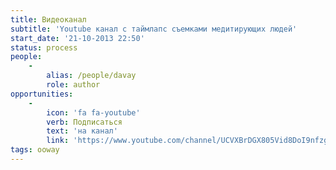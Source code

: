 ```yaml
---
title: Видеоканал
subtitle: 'Youtube канал с таймлапс съемками медитирующих людей'
start_date: '21-10-2013 22:50'
status: process
people:
    -
        alias: /people/davay
        role: author
opportunities:
    -
        icon: 'fa fa-youtube'
        verb: Подписаться
        text: 'на канал'
        link: 'https://www.youtube.com/channel/UCVXBrDGX805Vid8DoI9nfzg/featured?view_as=subscriber'
tags: ooway
---
```


